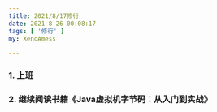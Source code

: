 ```yaml
---
title: 2021/8/17修行
date: 2021-8-26 00:08:17
tags: [ '修行' ]
my: XenoAmess

---
```


### 1. 上班

### 2. 继续阅读书籍《Java虚拟机字节码：从入门到实战》
